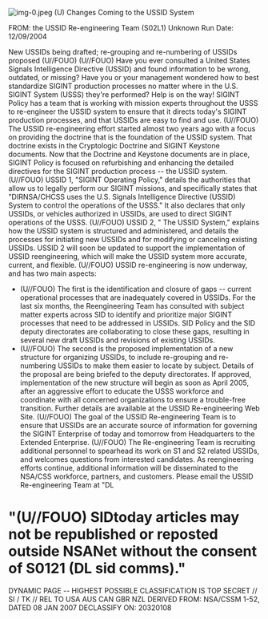 ![img-0.jpeg](img-0.jpeg)
(U) Changes Coming to the USSID System

FROM: the USSID Re-engineering Team (S02L1)
Unknown
Run Date: 12/09/2004

New USSIDs being drafted; re-grouping and re-numbering of USSIDs proposed (U//FOUO)
(U//FOUO) Have you ever consulted a United States Signals Intelligence Directive (USSID) and found information to be wrong, outdated, or missing? Have you or your management wondered how to best standardize SIGINT production processes no matter where in the U.S. SIGINT System (USSS) they're performed? Help is on the way! SIGINT Policy has a team that is working with mission experts throughout the USSS to re-engineer the USSID system to ensure that it directs today's SIGINT production processes, and that USSIDs are easy to find and use.
(U//FOUO) The USSID re-engineering effort started almost two years ago with a focus on providing the doctrine that is the foundation of the USSID system. That doctrine exists in the Cryptologic Doctrine and SIGINT Keystone documents. Now that the Doctrine and Keystone documents are in place, SIGINT Policy is focused on refurbishing and enhancing the detailed directives for the SIGINT production process -- the USSID system.
(U//FOUO) USSID 1, "SIGINT Operating Policy," details the authorities that allow us to legally perform our SIGINT missions, and specifically states that "DIRNSA/CHCSS uses the U.S. Signals Intelligence Directive (USSID) System to control the operations of the USSS." It also declares that only USSIDs, or vehicles authorized in USSIDs, are used to direct SIGINT operations of the USSS.
(U//FOUO) USSID 2, " The USSID System," explains how the USSID system is structured and administered, and details the processes for initiating new USSIDs and for modifying or canceling existing USSIDs. USSID 2 will soon be updated to support the implementation of USSID reengineering, which will make the USSID system more accurate, current, and flexible.
(U//FOUO) USSID re-engineering is now underway, and has two main aspects:

- (U//FOUO) The first is the identification and closure of gaps -- current operational processes that are inadequately covered in USSIDs. For the last six months, the Reengineering Team has consulted with subject matter experts across SID to identify and prioritize major SIGINT processes that need to be addressed in USSIDs. SID Policy and the SID deputy directorates are collaborating to close these gaps, resulting in several new draft USSIDs and revisions of existing USSIDs.
- (U//FOUO) The second is the proposed implementation of a new structure for organizing USSIDs, to include re-grouping and re-numbering USSIDs to make them easier to locate by subject. Details of the proposal are being briefed to the deputy directorates. If approved, implementation of the new structure will begin as soon as April 2005, after an aggressive effort to educate the USSS workforce and coordinate with all concerned organizations to ensure a trouble-free transition. Further details are available at the USSID Re-engineering Web Site.
(U//FOUO) The goal of the USSID Re-engineering Team is to ensure that USSIDs are an accurate source of information for governing the SIGINT Enterprise of today and tomorrow from Headquarters to the Extended Enterprise.
(U//FOUO) The Re-engineering Team is recruiting additional personnel to spearhead its work on S1 and S2 related USSIDs, and welcomes questions from interested candidates. As reengineering efforts continue, additional information will be disseminated to the NSA/CSS workforce, partners, and customers. Please email the USSID Re-engineering Team at "DL
# "(U//FOUO) SIDtoday articles may not be republished or reposted outside NSANet without the consent of S0121 (DL sid comms)." 

DYNAMIC PAGE -- HIGHEST POSSIBLE CLASSIFICATION IS TOP SECRET // SI / TK // REL TO USA AUS CAN GBR NZL DERIVED FROM: NSA/CSSM 1-52, DATED 08 JAN 2007 DECLASSIFY ON: 20320108
